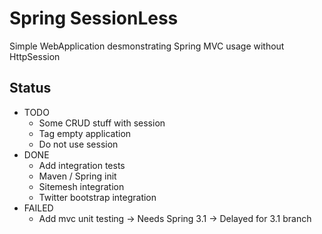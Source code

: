 Spring SessionLess
=======================

Simple WebApplication desmonstrating Spring MVC usage without HttpSession

Status 
----------------------

*   TODO
    *   Some CRUD stuff with session
    *   Tag empty application
    *   Do not use session
*   DONE
    *   Add integration tests
    *   Maven / Spring init	
    *   Sitemesh integration
    *   Twitter bootstrap integration
*   FAILED	
    *   Add mvc unit testing -> Needs Spring 3.1 -> Delayed for 3.1 branch
	
